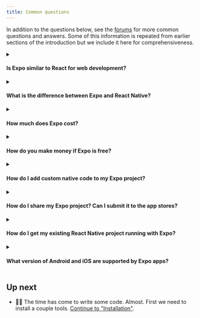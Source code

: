 ```yaml
---
title: Common questions
---
```


In addition to the questions below, see the [forums](http://forums.expo.io/) for more common questions and answers. Some of this information is repeated from earlier sections of the introduction but we include it here for comprehensiveness.

<details><summary><h4>Is Expo similar to React for web development?</h4></summary>
<p>

Expo and React Native are similar to React. You'll have to learn a new set of components (`View` instead of `div`, for example) and writing mobile apps is very different from websites; you think more in terms of screens and different navigators instead of separate web pages, but much more of your knowledge carries over than if you were writing a traditional Android or iOS app.

</p>
</details>

<details><summary><h4>What is the difference between Expo and React Native?</h4></summary>
<p>

Learn more about this on the [Already used React Native?](../workflow/already-used-react-native.md) page.

</p>
</details>

<details><summary><h4>How much does Expo cost?</h4></summary>
<p>

Expo tools are free to use and open source. You can view the source for the Expo SDK and client at https://github.com/expo/expo

</p>
</details>

<details><summary><h4>How do you make money if Expo is free?</h4></summary>
<p>

Just because you can run everything that Expo provides on your own hardware doesn't mean setting up and managing all of the services you need is the right fit for your team.

If that sounds like you, you can see what we offer at https://expo.io/developer-services

</p>
</details>

<details><summary><h4>How do I add custom native code to my Expo project?</h4></summary>
<p>

Managed Expo projects don't support custom native code, including third-party libraries which require custom native components. In a managed project, you only write JavaScript.

In [our SDK](/versions/latest/), we give you a large set of commonly desired, high-quality native modules. We recommend doing as much in JavaScript as possible, since it can immediately deploy to all your users and work across both platforms, and will always continue to benefit from Expo SDK updates.

However, if you need something custom that isn't possible with the native modules provided in the SDK, like on-the-fly video processing or low-level control over the Bluetooth radio to do a firmware update and [other features requested here](https://expo.canny.io/feature-requests), you can run `expo eject` and have full control over the underlying native projects.

</p>
</details>

<details><summary><h4>How do I share my Expo project? Can I submit it to the app stores?</h4></summary>
<p>

The fastest way to share your managed Expo project is to publish it. You can do this by clicking 'Publish' in Expo Dev Tools or running `expo publish` in your project. This gives your app a URL; you can share this URL with anybody who has the Expo client for Android and they can open your app immediately. [Read more about publishing on Expo](https://blog.expo.io/publishing-on-exponent-790493660d24). To share with iOS users, you can use Apple TestFlight or sign up for the [Priority Plan](https://expo.io/developer-services) in order to share your app with teammates through the Expo client.

When you're ready, you can create a standalone app (`.ipa` and `.apk`) for submission to Apple and Google's app stores. Expo will build the binary for you when you run one command; see [Building Standalone Apps](../distribution/building-standalone-apps.md#3-start-the-build). Apple charges $99/year to publish your app in the App Store and Google charges a $25 one-time fee for the Play Store.

</p>
</details>

<details><summary><h4>How do I get my existing React Native project running with Expo?</h4></summary>
<p>

Right now, the easiest way to do this is to use `expo init` (with Expo CLI) to make a new project, and then copy over all your JavaScript source code from your existing project, and then `yarn add` the library dependencies you have.

If you have similar native module dependencies to what is exposed through the Expo SDK, this process shouldn't take more than a few minutes (not including `npm install` time). Please feel free to ask us questions if you run into any issues.

If you are using native libraries that aren't supported by Expo, you will either have to rewrite some parts of your application to use similar APIs that are part of Expo, or you just might not be able to get all parts of your app to work. Many things do though!

</p>
</details>

<details><summary><h4>What version of Android and iOS are supported by Expo apps?</h4></summary>
<p>

Expo supports Android 5+ and iOS 10+.

</p>
</details>

## Up next

- 👩‍💻 The time has come to write some code. Almost. First we need to install a couple tools. [Continue to "Installation"](../get-started/installation.md).
